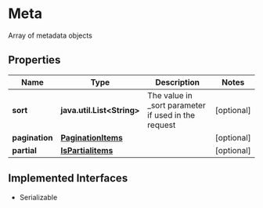 

# Meta

Array of metadata objects

## Properties

Name | Type | Description | Notes
------------ | ------------- | ------------- | -------------
**sort** | **java.util.List&lt;String&gt;** | The value in _sort parameter if used in the request |  [optional]
**pagination** | [**PaginationItems**](PaginationItems.md) |  |  [optional]
**partial** | [**IsPartialitems**](IsPartialitems.md) |  |  [optional]


## Implemented Interfaces

* Serializable


